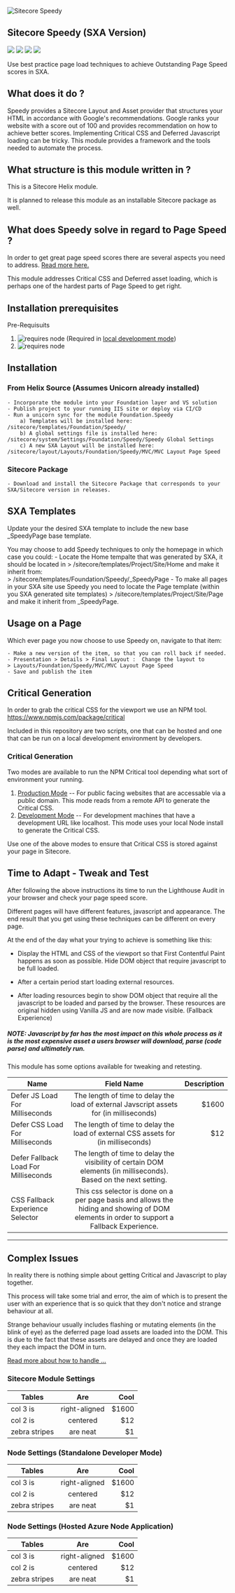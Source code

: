 ![Sitecore Speedy](https://aceiksolutions.files.wordpress.com/2019/06/speedylogo.png?w=1024&h=321)

## Sitecore Speedy (SXA Version) 
<img src='https://img.shields.io/github/tag/Aceik/Sitecore-Speedy.svg' />
<img src='https://img.shields.io/github/issues/Aceik/Sitecore-Speedy.svg' />
<img src='https://img.shields.io/github/license/Aceik/Sitecore-Speedy.svg' />
<img src='https://img.shields.io/github/languages/code-size/Aceik/Sitecore-Speedy.svg' />

Use best practice page load techniques to achieve Outstanding Page Speed scores in SXA. 

## What does it do ?

Speedy provides a Sitecore Layout and Asset provider that structures your HTML in accordance with Google's recommendations.  Google ranks your website with a score out of 100 and provides recommendation on how to achieve better scores.
Implementing Critical CSS and Deferred Javascript loading can be tricky. This module provides a framework and the tools needed to automate the process. 

## What structure is this module written in ?

This is a Sitecore Helix module. 

It is planned to release this module as an installable Sitecore package as well.

## What does Speedy solve in regard to Page Speed ?

In order to get great page speed scores there are several aspects you need to address. [Read more here.](https://github.com/Aceik/Sitecore-Speedy/wiki/Page-Speed-Considerations)

This module addresses Critical CSS and Deferred asset loading, which is perhaps one of the hardest parts of Page Speed to get right.

## Installation prerequisites

Pre-Requisuits 
1) <img src="https://img.shields.io/badge/requires-node-blue.svg?style=flat-square" alt="requires node">  (Required in [local development mode](https://github.com/Aceik/Sitecore-Speedy/wiki/Development-Mode))
2) <img src="https://img.shields.io/badge/requires-sitecore-blue.svg?style=flat-square" alt="requires node">

## Installation

### From Helix Source (Assumes Unicorn already installed)
	- Incorporate the module into your Foundation layer and VS solution
	- Publish project to your running IIS site or deploy via CI/CD
	- Run a unicorn sync for the module Foundation.Speedy
		a) Templates will be installed here: /sitecore/templates/Foundation/Speedy/
		b) A global settings file is installed here:  /sitecore/system/Settings/Foundation/Speedy/Speedy Global Settings
		c) A new SXA Layout will be installed here: /sitecore/layout/Layouts/Foundation/Speedy/MVC/MVC Layout Page Speed

### Sitecore Package
	- Download and install the Sitecore Package that corresponds to your SXA/Sitecore version in releases.

## SXA Templates

Update your the desired SXA template to include the new base _SpeedyPage base template.
   
You may choose to add Speedy techniques to only the homepage in which case you could:
	- Locate the Home tempalte that was generated by SXA, it should be located in 
	> /sitecore/templates/Project/Site/Home 
	and make it inherit from:  
	> /sitecore/templates/Foundation/Speedy/_SpeedyPage
	- To make all pages in your SXA site use Speedy you need to locate the Page template (within you SXA generated site templates) 
	> /sitecore/templates/Project/Site/Page 
	and make it inherit from _SpeedyPage. 

## Usage on a Page

Which ever page you now choose to use Speedy on, navigate to that item:
	
	- Make a new version of the item, so that you can roll back if needed.
	- Presentation > Details > Final Layout :  Change the layout to 
	> Layouts/Foundation/Speedy/MVC/MVC Layout Page Speed
	- Save and publish the item

## Critical Generation 

In order to grab the critical CSS for the viewport we use an NPM tool.  https://www.npmjs.com/package/critical

Included in this repository are two scripts, one that can be hosted and one that can be run on a local development environment by developers. 

### Critical Generation

Two modes are available to run the NPM Critical tool depending what sort of environment your running.
1) [Production Mode](https://github.com/Aceik/Sitecore-Speedy/wiki/Production-Mode) -- For public facing websites that are accessable via a public domain. This mode reads from a remote API to generate the Critical CSS. 
2) [Development Mode](https://github.com/Aceik/Sitecore-Speedy/wiki/Development-Mode) -- For development machines that have a development URL like localhost. This mode uses your local Node install to generate the Critical CSS.

Use one of the above modes to ensure that Critical CSS is stored against your page in Sitecore.

## Time to Adapt  - Tweak and Test

After following the above instructions its time to run the Lighthouse Audit in your browser and check your page speed score. 

Different pages will have different features, javascript and appearance. The end result that you get using these techniques can be different on every page.

At the end of the day what your trying to achieve is something like this:

- Display the HTML and CSS of the viewport so that First Contentful Paint happens as soon as possible.  Hide DOM object that require javascript to be full loaded. 

- After a certain period start loading external resources. 

- After loading resources begin to show DOM object that require all the javascript to be loaded and parsed by the browser. These resources are original hidden using Vanilla JS and are now made visible. (Fallback Experience)

##### NOTE:  Javascript by far has the most impact on this whole process as it is the most expensive asset a users browser will download, parse (code parse) and ultimately run. 

This module has some options available for tweaking and retesting. 

| Name          						| Field Name           	| Description  |
| ------------- 						|:-------------:		| -----:|
| Defer JS Load For Milliseconds      	| The length of time to delay the load of external Javscript assets for (in milliseconds) 		| $1600 |
| Defer CSS Load For Milliseconds      	| The length of time to delay the load of external CSS assets for (in milliseconds)      		|   $12 |
| Defer Fallback Load For Milliseconds 	| The length of time to delay the visibility of certain DOM elements (in milliseconds). Based on the next setting. 				|		|
| CSS Fallback Experience Selector 		| This css selector is done on a per page basis and allows the hiding and showing of DOM elements in order to support a Fallback Experience.     				|		|

-----------------------

## Complex Issues

In reality there is nothing simple about getting Critical and Javascript to play together. 

This process will take some trial and error, the aim of which is to present the user with an experience that is so quick that they don't notice and strange behaviour at all.

Strange behaviour usually includes flashing or mutating elements (in the blink of eye) as the deferred page load assets are loaded into the DOM.  This is due to the fact that these assets are delayed and once they are loaded they each impact the DOM in turn.

[Read more about how to handle ...](https://github.com/Aceik/Sitecore-Speedy/wiki/Complex-Page-Speed-Issues)


### Sitecore Module Settings

| Tables        | Are           | Cool  |
| ------------- |:-------------:| -----:|
| col 3 is      | right-aligned | $1600 |
| col 2 is      | centered      |   $12 |
| zebra stripes | are neat      |    $1 |

### Node Settings  (Standalone Developer Mode)

| Tables        | Are           | Cool  |
| ------------- |:-------------:| -----:|
| col 3 is      | right-aligned | $1600 |
| col 2 is      | centered      |   $12 |
| zebra stripes | are neat      |    $1 |

### Node Settings (Hosted Azure Node Application)

| Tables        | Are           | Cool  |
| ------------- |:-------------:| -----:|
| col 3 is      | right-aligned | $1600 |
| col 2 is      | centered      |   $12 |
| zebra stripes | are neat      |    $1 |






